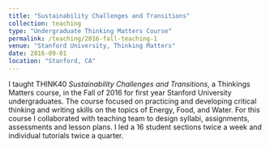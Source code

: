 ```yaml
---
title: "Sustainability Challenges and Transitions"
collection: teaching
type: "Undergraduate Thinking Matters Course"
permalink: /teaching/2016-fall-teaching-1
venue: "Stanford University, Thinking Matters"
date: 2016-09-01
location: "Stanford, CA"
---
```

I taught THINK40 _Sustainability Challenges and Transitions_, a Thinkings Matters course, in the Fall of 2016 for first year Stanford University undergraduates. The course focused on practicing and developing critical thinking and writing skills on the topics of Energy, Food, and Water. For this course I collaborated with teaching team to design syllabi, assignments, assessments and lesson plans. I led a 16 student sections twice a week and individual tutorials twice a quarter. 

